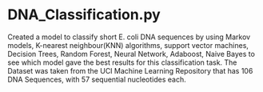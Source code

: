 # DNA_Classification.py
Created a model to classify short E. coli DNA sequences by using Markov models, K-nearest neighbour(KNN) algorithms, support vector machines, Decision Trees, Random Forest, Neural Network, Adaboost, Naive Bayes to see which model gave the best results for this classification task. The Dataset was taken from the UCI Machine Learning Repository that has 106 DNA Sequences, with 57 sequential nucleotides each.
